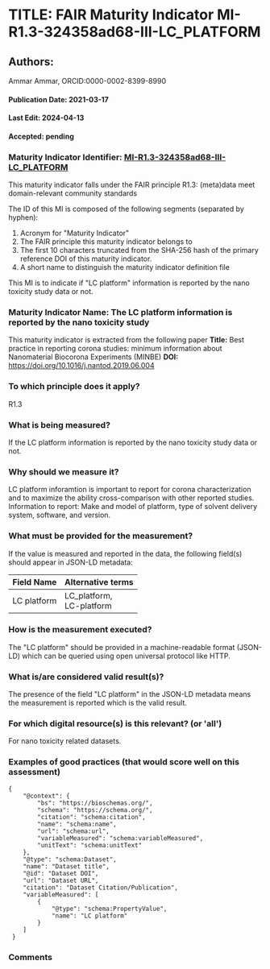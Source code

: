 # TITLE: FAIR Maturity Indicator MI-R1.3-324358ad68-III-LC_PLATFORM

## Authors: 
Ammar Ammar, ORCID:0000-0002-8399-8990

#### Publication Date: 2021-03-17
#### Last Edit: 2024-04-13
#### Accepted: pending

### Maturity Indicator Identifier: [MI-R1.3-324358ad68-III-LC_PLATFORM](https://w3id.org/nsdra/maturity-indicator/readme/MI-R1.3-324358ad68-III-LC_PLATFORM)

This maturity indicator falls under the FAIR principle R1.3:
(meta)data meet domain-relevant community standards

The ID of this MI is composed of the following segments (separated by hyphen):
1. Acronym for "Maturity Indicator"
1. The FAIR principle this maturity indicator belongs to
1. The first 10 characters truncated from the SHA-256 hash of the primary reference DOI of this maturity indicator.
1. A short name to distinguish the maturity indicator definition file

This MI is to indicate if "LC platform" information is reported by the nano toxicity study data or not.

### Maturity Indicator Name:  The LC platform information is reported by the nano toxicity study

This maturity indicator is extracted from the following paper 
**Title:** Best practice in reporting corona studies: minimum information about Nanomaterial Biocorona Experiments (MINBE)
**DOI:** https://doi.org/10.1016/j.nantod.2019.06.004

### To which principle does it apply?  
R1.3

### What is being measured?
If the LC platform information is reported by the nano toxicity study data or not.

### Why should we measure it?
LC platform inforamtion is important to report for corona characterization and
to maximize the ability cross-comparison with other reported studies. Information to report:
Make and model of platform, type of solvent delivery system, software, and version.

### What must be provided for the measurement?
If the value is measured and reported in the data, the following field(s) should appear in JSON-LD metadata: 

| Field Name      | Alternative terms            |
| --------------- | ---------------------------- |
| LC platform     | LC_platform,<br>LC-platform  |

### How is the measurement executed?
The "LC platform" should be provided in a machine-readable format (JSON-LD) which can be queried using open universal protocol like HTTP.

### What is/are considered valid result(s)?
The presence of the field "LC platform" in the JSON-LD metadata means the measurement is reported which is the valid result.

### For which digital resource(s) is this relevant? (or 'all')
For nano toxicity related datasets.  

### Examples of good practices (that would score well on this assessment)
```{json}
{
 	"@context": {
 		"bs": "https://bioschemas.org/",
 		"schema": "https://schema.org/",
 		"citation": "schema:citation",
 		"name": "schema:name",
 		"url": "schema:url",
 		"variableMeasured": "schema:variableMeasured",
 		"unitText": "schema:unitText"
 	},
 	"@type": "schema:Dataset",
 	"name": "Dataset title",
 	"@id": "Dataset DOI",
 	"url": "Dataset URL",
 	"citation": "Dataset Citation/Publication",
 	"variableMeasured": [
 		{
 			"@type": "schema:PropertyValue",
 			"name": "LC platform"
 		}
 	]
 }
```

### Comments

